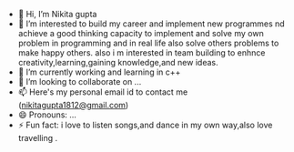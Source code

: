 - 👋 Hi, I’m Nikita gupta
- 👀 I’m interested  to build my career and implement new programmes nd achieve a good thinking capacity to implement and solve my own problem  in programming and in real life also solve others problems to make happy others. also i m interested in team building to enhnce creativity,learning,gaining knowledge,and  new ideas.
- 🌱 I’m currently  working and learning in c++
- 💞️ I’m looking to collaborate on ...
- 📫    Here's my personal email id to contact me (nikitagupta1812@gmail.com) 
- 😄 Pronouns: ...
- ⚡ Fun fact: i love to listen songs,and dance in my own way,also love travelling .

<!---
anu610/anu610 is a ✨ special ✨ repository because its `README.md` (this file) appears on your GitHub profile.
You can click the Preview link to take a look at your changes.
--->
